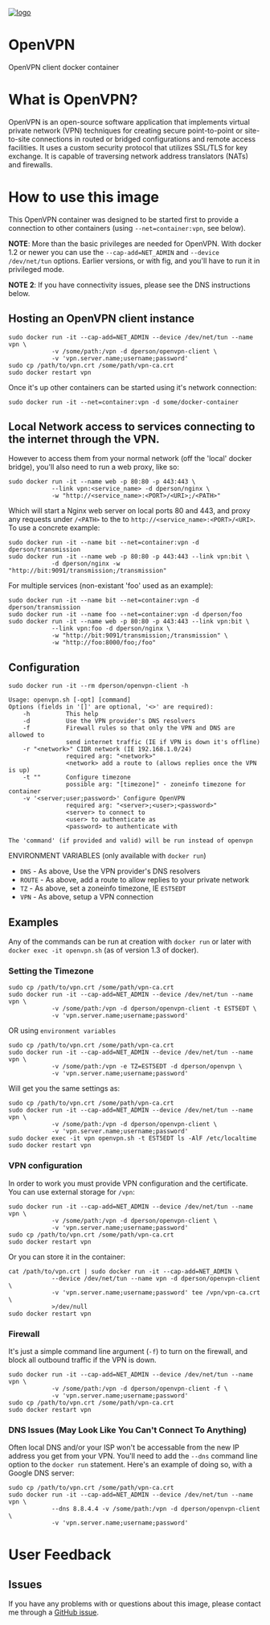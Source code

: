 [![logo](https://raw.githubusercontent.com/dperson/openvpn-client/master/logo.png)](https://openvpn.net/)

# OpenVPN

OpenVPN client docker container

# What is OpenVPN?

OpenVPN is an open-source software application that implements virtual private
network (VPN) techniques for creating secure point-to-point or site-to-site
connections in routed or bridged configurations and remote access facilities.
It uses a custom security protocol that utilizes SSL/TLS for key exchange. It is
capable of traversing network address translators (NATs) and firewalls.

# How to use this image

This OpenVPN container was designed to be started first to provide a connection
to other containers (using `--net=container:vpn`, see below).

**NOTE**: More than the basic privileges are needed for OpenVPN. With docker 1.2
or newer you can use the `--cap-add=NET_ADMIN` and `--device /dev/net/tun`
options. Earlier versions, or with fig, and you'll have to run it in privileged
mode.

**NOTE 2**: If you have connectivity issues, please see the DNS instructions
below.

## Hosting an OpenVPN client instance

    sudo docker run -it --cap-add=NET_ADMIN --device /dev/net/tun --name vpn \
                -v /some/path:/vpn -d dperson/openvpn-client \
                -v 'vpn.server.name;username;password'
    sudo cp /path/to/vpn.crt /some/path/vpn-ca.crt
    sudo docker restart vpn

Once it's up other containers can be started using it's network connection:

    sudo docker run -it --net=container:vpn -d some/docker-container

## Local Network access to services connecting to the internet through the VPN.

However to access them from your normal network (off the 'local' docker bridge),
you'll also need to run a web proxy, like so:

    sudo docker run -it --name web -p 80:80 -p 443:443 \
                --link vpn:<service_name> -d dperson/nginx \
                -w "http://<service_name>:<PORT>/<URI>;/<PATH>"

Which will start a Nginx web server on local ports 80 and 443, and proxy any
requests under `/<PATH>` to the to `http://<service_name>:<PORT>/<URI>`. To use
a concrete example:

    sudo docker run -it --name bit --net=container:vpn -d dperson/transmission
    sudo docker run -it --name web -p 80:80 -p 443:443 --link vpn:bit \
                -d dperson/nginx -w "http://bit:9091/transmission;/transmission"

For multiple services (non-existant 'foo' used as an example):

    sudo docker run -it --name bit --net=container:vpn -d dperson/transmission
    sudo docker run -it --name foo --net=container:vpn -d dperson/foo
    sudo docker run -it --name web -p 80:80 -p 443:443 --link vpn:bit \
                --link vpn:foo -d dperson/nginx \
                -w "http://bit:9091/transmission;/transmission" \
                -w "http://foo:8000/foo;/foo"

## Configuration

    sudo docker run -it --rm dperson/openvpn-client -h

    Usage: openvpn.sh [-opt] [command]
    Options (fields in '[]' are optional, '<>' are required):
        -h          This help
        -d          Use the VPN provider's DNS resolvers
        -f          Firewall rules so that only the VPN and DNS are allowed to
                    send internet traffic (IE if VPN is down it's offline)
        -r "<network>" CIDR network (IE 192.168.1.0/24)
                    required arg: "<network>"
                    <network> add a route to (allows replies once the VPN is up)
        -t ""       Configure timezone
                    possible arg: "[timezone]" - zoneinfo timezone for container
        -v '<server;user;password>' Configure OpenVPN
                    required arg: "<server>;<user>;<password>"
                    <server> to connect to
                    <user> to authenticate as
                    <password> to authenticate with

    The 'command' (if provided and valid) will be run instead of openvpn

ENVIRONMENT VARIABLES (only available with `docker run`)

 * `DNS` - As above, Use the VPN provider's DNS resolvers
 * `ROUTE` - As above, add a route to allow replies to your private network
 * `TZ` - As above, set a zoneinfo timezone, IE `EST5EDT`
 * `VPN` - As above, setup a VPN connection

## Examples

Any of the commands can be run at creation with `docker run` or later with
`docker exec -it openvpn.sh` (as of version 1.3 of docker).

### Setting the Timezone

    sudo cp /path/to/vpn.crt /some/path/vpn-ca.crt
    sudo docker run -it --cap-add=NET_ADMIN --device /dev/net/tun --name vpn \
                -v /some/path:/vpn -d dperson/openvpn-client -t EST5EDT \
                -v 'vpn.server.name;username;password'

OR using `environment variables`

    sudo cp /path/to/vpn.crt /some/path/vpn-ca.crt
    sudo docker run -it --cap-add=NET_ADMIN --device /dev/net/tun --name vpn \
                -v /some/path:/vpn -e TZ=EST5EDT -d dperson/openvpn \
                -v 'vpn.server.name;username;password'

Will get you the same settings as:

    sudo cp /path/to/vpn.crt /some/path/vpn-ca.crt
    sudo docker run -it --cap-add=NET_ADMIN --device /dev/net/tun --name vpn \
                -v /some/path:/vpn -d dperson/openvpn-client \
                -v 'vpn.server.name;username;password'
    sudo docker exec -it vpn openvpn.sh -t EST5EDT ls -AlF /etc/localtime
    sudo docker restart vpn

### VPN configuration

In order to work you must provide VPN configuration and the certificate. You can
use external storage for `/vpn`:

    sudo docker run -it --cap-add=NET_ADMIN --device /dev/net/tun --name vpn \
                -v /some/path:/vpn -d dperson/openvpn-client \
                -v 'vpn.server.name;username;password'
    sudo cp /path/to/vpn.crt /some/path/vpn-ca.crt
    sudo docker restart vpn

Or you can store it in the container:

    cat /path/to/vpn.crt | sudo docker run -it --cap-add=NET_ADMIN \
                --device /dev/net/tun --name vpn -d dperson/openvpn-client \
                -v 'vpn.server.name;username;password' tee /vpn/vpn-ca.crt \
                >/dev/null
    sudo docker restart vpn

### Firewall

It's just a simple command line argument (`-f`) to turn on the firewall, and
block all outbound traffic if the VPN is down.

    sudo docker run -it --cap-add=NET_ADMIN --device /dev/net/tun --name vpn \
                -v /some/path:/vpn -d dperson/openvpn-client -f \
                -v 'vpn.server.name;username;password'
    sudo cp /path/to/vpn.crt /some/path/vpn-ca.crt
    sudo docker restart vpn

### DNS Issues (May Look Like You Can't Connect To Anything)

Often local DNS and/or your ISP won't be accessable from the new IP address you
get from your VPN. You'll need to add the `--dns` command line option to the
`docker run` statement. Here's an example of doing so, with a Google DNS server:

    sudo cp /path/to/vpn.crt /some/path/vpn-ca.crt
    sudo docker run -it --cap-add=NET_ADMIN --device /dev/net/tun --name vpn \
                --dns 8.8.4.4 -v /some/path:/vpn -d dperson/openvpn-client \
                -v 'vpn.server.name;username;password'

# User Feedback

## Issues

If you have any problems with or questions about this image, please contact me
through a [GitHub issue](https://github.com/dperson/openvpn-client/issues).
